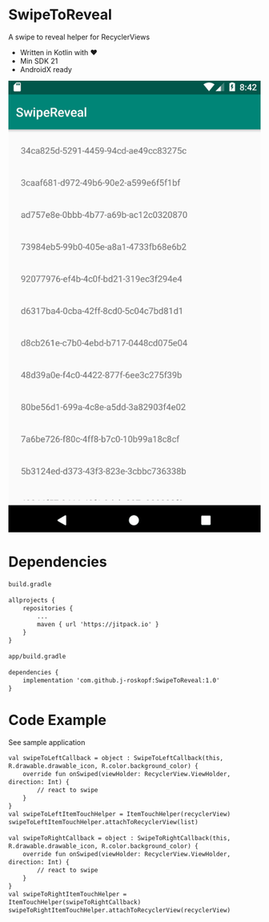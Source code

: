 # SwipeToReveal

A swipe to reveal helper for RecyclerViews

* Written in Kotlin with :heart:
* Min SDK 21
* AndroidX ready


![gif](https://github.com/j-roskopf/SwipeToReveal/blob/master/gifs/swipe.gif?raw=true)

# Dependencies

    build.gradle

    allprojects {
    	repositories {
    		...
    		maven { url 'https://jitpack.io' }
    	}
    }

    app/build.gradle

	dependencies {
	    implementation 'com.github.j-roskopf:SwipeToReveal:1.0'
	}

# Code Example

See sample application

    val swipeToLeftCallback = object : SwipeToLeftCallback(this, R.drawable.drawable_icon, R.color.background_color) {
        override fun onSwiped(viewHolder: RecyclerView.ViewHolder, direction: Int) {
            // react to swipe
        }
    }
    val swipeToLeftItemTouchHelper = ItemTouchHelper(recyclerView)
    swipeToLeftItemTouchHelper.attachToRecyclerView(list)
    
    val swipeToRightCallback = object : SwipeToRightCallback(this, R.drawable.drawable_icon, R.color.background_color) {
        override fun onSwiped(viewHolder: RecyclerView.ViewHolder, direction: Int) {
            // react to swipe
        }
    }
    val swipeToRightItemTouchHelper = ItemTouchHelper(swipeToRightCallback)
    swipeToRightItemTouchHelper.attachToRecyclerView(recyclerView)
